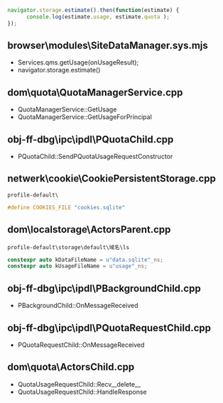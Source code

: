 
```js
navigator.storage.estimate().then(function(estimate) {
      console.log(estimate.usage, estimate.quota );
});

```

## browser\modules\SiteDataManager.sys.mjs
- Services.qms.getUsage(onUsageResult);
- navigator.storage.estimate()

## dom\quota\QuotaManagerService.cpp
- QuotaManagerService::GetUsage
- QuotaManagerService::GetUsageForPrincipal

## obj-ff-dbg\ipc\ipdl\PQuotaChild.cpp
- PQuotaChild::SendPQuotaUsageRequestConstructor

## netwerk\cookie\CookiePersistentStorage.cpp
`profile-default\`
```c++
#define COOKIES_FILE "cookies.sqlite"
```
## dom\localstorage\ActorsParent.cpp

`profile-default\storage\default\域名\ls`
```c++
constexpr auto kDataFileName = u"data.sqlite"_ns;
constexpr auto kUsageFileName = u"usage"_ns;
```
## obj-ff-dbg\ipc\ipdl\PBackgroundChild.cpp
- PBackgroundChild::OnMessageReceived
## obj-ff-dbg\ipc\ipdl\PQuotaRequestChild.cpp
- PQuotaRequestChild::OnMessageReceived
## dom\quota\ActorsChild.cpp
- QuotaUsageRequestChild::Recv__delete__
- QuotaUsageRequestChild::HandleResponse
